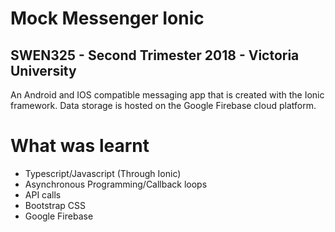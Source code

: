 # Mock Messenger Ionic

## SWEN325 - Second Trimester 2018 - Victoria University

An Android and IOS compatible messaging app that is created with the Ionic framework.
Data storage is hosted on the Google Firebase cloud platform.

# What was learnt
- Typescript/Javascript (Through Ionic)
- Asynchronous Programming/Callback loops
- API calls
- Bootstrap CSS
- Google Firebase




